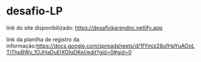 # desafio-LP

link do site disponibilizado: https://desafiokarendnc.netlify.app

link da planilha de registro da informação:https://docs.google.com/spreadsheets/d/1fYmiz28ufHpYuAOoLTiThpBWv_1OJHaDuElXOIqDKeI/edit?gid=0#gid=0
